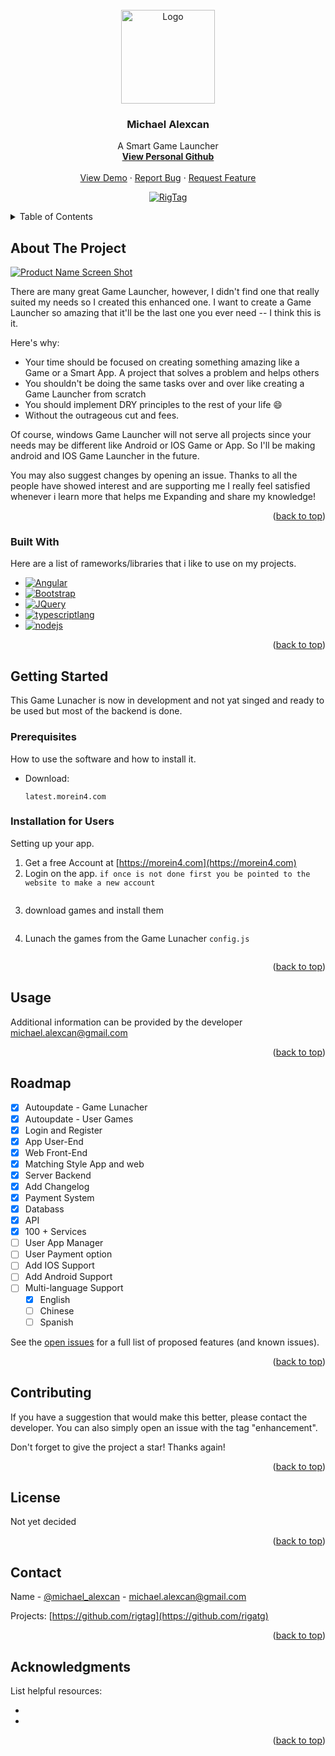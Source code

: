 <!-- PROJECT LOGO -->
<br />
<div align="center">
  <a href="https://github.com/rigtag">
    <img src="https://avatars.githubusercontent.com/u/24999330?s=400&u=3449d44cd6a25224f44f645fc4386e2ed9471958&v=4" alt="Logo" width="150" height="150">
  </a>

  <h3 align="center">Michael Alexcan</h3>

  <p align="center">
    A Smart Game Launcher
    <br />
    <a href="https://github.com/rigtag"><strong>View Personal Github</strong></a>
    <br />
    <br />
    <a href="morein4.com">View Demo</a>
    ·
    <a href="/issues">Report Bug</a>
    ·
    <a href="/issues">Request Feature</a>
  </p>

  
  [![RigTag][RigTag]][RigTag-url]
  
</div>



<!-- TABLE OF CONTENTS -->
<details>
  <summary>Table of Contents</summary>
  <ol>
    <li>
      <a href="#about-the-project">About The Project</a>
      <ul>
        <li><a href="#built-with">Built With</a></li>
      </ul>
    </li>
    <li>
      <a href="#getting-started">Getting Started</a>
      <ul>
        <li><a href="#prerequisites">Prerequisites</a></li>
        <li><a href="#installation">Installation</a></li>
      </ul>
    </li>
    <li><a href="#usage">Usage</a></li>
    <li><a href="#roadmap">Roadmap</a></li>
    <li><a href="#contributing">Contributing</a></li>
    <li><a href="#license">License</a></li>
    <li><a href="#contact">Contact</a></li>
    <li><a href="#acknowledgments">Acknowledgments</a></li>
  </ol>
</details>



<!-- ABOUT THE PROJECT -->
## About The Project

[![Product Name Screen Shot][product-screenshot]](https://example.com)

There are many great Game Launcher, however, I didn't find one that really suited my needs so I created this enhanced one. I want to create a Game Launcher so amazing that it'll be the last one you ever need -- I think this is it.

Here's why:
* Your time should be focused on creating something amazing like a Game or a Smart App. A project that solves a problem and helps others
* You shouldn't be doing the same tasks over and over like creating a Game Launcher from scratch
* You should implement DRY principles to the rest of your life :smile:
* Without the outrageous cut and fees.

Of course, windows Game Launcher will not serve all projects since your needs may be different like Android or IOS Game or App. So I'll be making android and IOS Game Launcher in the future. 

You may also suggest changes by opening an issue. Thanks to all the people have showed interest and are supporting me
I really feel satisfied whenever i learn more that helps me Expanding and share my knowledge!

<p align="right">(<a href="#readme-top">back to top</a>)</p>



### Built With

Here are a list of rameworks/libraries that i like to use on my projects.


* [![Angular][Angular.io]][Angular-url]
* [![Bootstrap][Bootstrap.com]][Bootstrap-url]
* [![JQuery][JQuery.com]][JQuery-url]
* [![typescriptlang][typescriptlang.org]][typescriptlang-url]
* [![nodejs][nodejs.org]][nodejs-url]


<p align="right">(<a href="#readme-top">back to top</a>)</p>



<!-- GETTING STARTED -->
## Getting Started
This Game Lunacher is now in development and not yat singed and ready to be used but most of the backend is done.


### Prerequisites

How to use the software and how to install it.
* Download: 
  ```url
  latest.morein4.com
  ```

### Installation for Users

Setting up your app.

1. Get a free Account at [https://morein4.com](https://morein4.com)
2. Login on the app. `if once is not done first you be pointed to the website to make a new account`
   ```txt
   
   ```
3. download games and install them
   ```txt
   
   ```
4. Lunach the games from the Game Lunacher `config.js`
   ```txt
   
   ```

<p align="right">(<a href="#readme-top">back to top</a>)</p>



<!-- USAGE EXAMPLES -->
## Usage

Additional information can be provided by the developer michael.alexcan@gmail.com

<p align="right">(<a href="#readme-top">back to top</a>)</p>



<!-- ROADMAP -->
## Roadmap
- [x] Autoupdate - Game Lunacher
- [x] Autoupdate - User Games
- [x] Login and Register
- [x] App User-End
- [x] Web Front-End
- [x] Matching Style App and web
- [x] Server Backend
- [x] Add Changelog
- [x] Payment System
- [x] Databass
- [x] API
- [x] 100 + Services
- [ ] User App Manager 
- [ ] User Payment option
- [ ] Add IOS Support
- [ ] Add Android Support
- [ ] Multi-language Support
    - [x] English
    - [ ] Chinese
    - [ ] Spanish

See the [open issues](/issues) for a full list of proposed features (and known issues).

<p align="right">(<a href="#readme-top">back to top</a>)</p>



<!-- CONTRIBUTING -->
## Contributing

If you have a suggestion that would make this better, please contact the developer. You can also simply open an issue with the tag "enhancement".

Don't forget to give the project a star! Thanks again!

<p align="right">(<a href="#readme-top">back to top</a>)</p>



<!-- LICENSE -->
## License

Not yet decided

<p align="right">(<a href="#readme-top">back to top</a>)</p>



<!-- CONTACT -->
## Contact

Name - [@michael_alexcan](https://twitter.com/michael_alexcan) - michael.alexcan@gmail.com

Projects: [https://github.com/rigtag](https://github.com/rigatg)

<p align="right">(<a href="#readme-top">back to top</a>)</p>



<!-- ACKNOWLEDGMENTS -->
## Acknowledgments

List helpful resources:

* 
* 

<p align="right">(<a href="#readme-top">back to top</a>)</p>



<!-- MARKDOWN LINKS & IMAGES -->
<!-- https://www.markdownguide.org/basic-syntax/#reference-style-links -->

[product-screenshot]: https://morein4.com/assets/params/images/banners/Morein4_Banner.png


[RigTag]: https://img.shields.io/badge/RigTag-Michael%20Alexcan-green
[RigTag-url]: https://github.com/rigtag
[Angular.io]: https://img.shields.io/badge/Angular-DD0031?style=for-the-badge&logo=angular&logoColor=white
[Angular-url]: https://angular.io/
[Bootstrap.com]: https://img.shields.io/badge/Bootstrap-563D7C?style=for-the-badge&logo=bootstrap&logoColor=white
[Bootstrap-url]: https://getbootstrap.com
[JQuery.com]: https://img.shields.io/badge/jQuery-0769AD?style=for-the-badge&logo=jquery&logoColor=white
[JQuery-url]: https://jquery.com 

[typescriptlang.org]: https://img.shields.io/badge/typescriptlang-0769AD?style=for-the-badge&logo=typescript&logoColor=white
[typescriptlang-url]: https://typescriptlang.org 


[nodejs.org]: https://img.shields.io/badge/nodejs-0769AD?style=for-the-badge&logo=node&logoColor=white
[nodejs-url]: https://nodejs.org 
